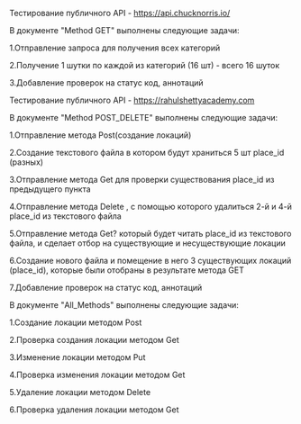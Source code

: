 Тестирование публичного API - https://api.chucknorris.io/


В документе "Method GET" выполнены следующие задачи:

1.Отправление запроса для получения всех категорий

2.Получение 1 шутки по каждой из категорий (16 шт) - всего 16 шуток

3.Добавление проверок на статус код, аннотаций




Тестирование публичного API - https://rahulshettyacademy.com


В документе "Method POST_DELETE" выполнены следующие задачи:

1.Отправление метода Post(создание локаций)

2.Создание текстового файла в котором будут храниться 5 шт place_id (разных)

3.Отправление метода Get для проверки существования place_id из предыдущего пункта

4.Отправление метода Delete , с помощью которого удалиться 2-й и 4-й place_id из текстового файла

5.Отправление метода Get? который будет читать place_id из текстового файла, и сделает отбор на существующие и несуществующие локации

6.Создание нового файла и помещение в него 3 существующих локаций (place_id), которые были отобраны в результате метода GET

7.Добавление проверок на статус код, аннотаций



В документе "All_Methods" выполнены следующие задачи:

1.Создание локации методом Post

2.Проверка создания локации методом Get

3.Изменение локации методом Put

4.Проверка изменения локации методом Get

5.Удаление локации методом Delete

6.Проверка удаления локации методом Get
